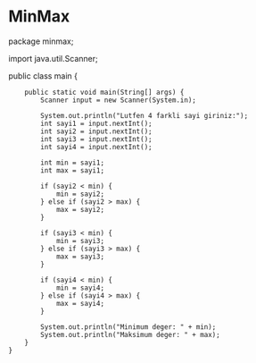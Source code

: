 # MinMax

package minmax;

import java.util.Scanner;

public class main {

	    public static void main(String[] args) {
	        Scanner input = new Scanner(System.in);
	        
	        System.out.println("Lutfen 4 farkli sayi giriniz:");
	        int sayi1 = input.nextInt();
	        int sayi2 = input.nextInt();
	        int sayi3 = input.nextInt();
	        int sayi4 = input.nextInt();
	        
	        int min = sayi1;
	        int max = sayi1;
	        
	        if (sayi2 < min) {
	            min = sayi2;
	        } else if (sayi2 > max) {
	            max = sayi2;
	        }
	        
	        if (sayi3 < min) {
	            min = sayi3;
	        } else if (sayi3 > max) {
	            max = sayi3;
	        }
	        
	        if (sayi4 < min) {
	            min = sayi4;
	        } else if (sayi4 > max) {
	            max = sayi4;
	        }
	        
	        System.out.println("Minimum deger: " + min);
	        System.out.println("Maksimum deger: " + max);
	    }
	}
